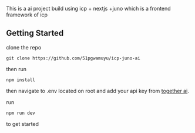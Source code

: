 This is a ai project build using icp + nextjs +juno which is a frontend framework of icp 

## Getting Started

clone the repo

```
git clone https://github.com/51pgwamuyu/icp-juno-ai
```

then run
```
npm install

```

then navigate to .env located on root and add your api key from [together ai](https://www.together.ai/).


run 
```
npm run dev
```
to get started


